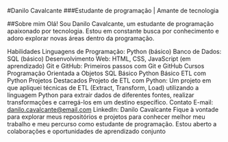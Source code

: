 #Danilo Cavalcante
###Estudante de programação | Amante de tecnologia

##Sobre mim
Olá! Sou Danilo Cavalcante, um estudante de programação apaixonado por tecnologia. Estou em constante busca por conhecimento e adoro explorar novas áreas dentro da programação.

Habilidades
Linguagens de Programação: Python (básico)
Banco de Dados: SQL (básico)
Desenvolvimento Web: HTML, CSS, JavaScript (em aprendizado)
Git e GitHub: Primeiros passos com Git e GitHub
Cursos
Programação Orientada a Objetos
SQL Básico
Python Básico
ETL com Python
Projetos Destacados
Projeto de ETL com Python: Um projeto em que apliquei técnicas de ETL (Extract, Transform, Load) utilizando a linguagem Python para extrair dados de diferentes fontes, realizar transformações e carregá-los em um destino específico.
Contato
E-mail: danilo.cavalcante@email.com
LinkedIn: Danilo Cavalcante
Fique à vontade para explorar meus repositórios e projetos para conhecer melhor meu trabalho e meu percurso como estudante de programação. Estou aberto a colaborações e oportunidades de aprendizado conjunto
